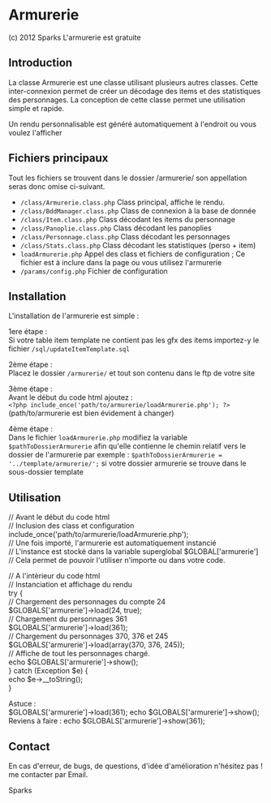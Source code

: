 Armurerie
=========

(c) 2012 Sparks
L'armurerie est gratuite

Introduction
------------

La classe Armurerie est une classe utilisant plusieurs autres classes. Cette 
inter-connexion permet de créer un décodage des items et des statistiques 
des personnages. La conception de cette classe permet une utilisation simple 
et rapide.

Un rendu personnalisable est généré automatiquement à l'endroit ou vous voulez l'afficher    


Fichiers principaux
-------------------

Tout les fichiers se trouvent dans le dossier /armurerie/ son appellation 
seras donc omise ci-suivant.       

* `/class/Armurerie.class.php`	Class principal, affiche le rendu.      
* `/class/BddManager.class.php`	Class de connexion à la base de donnée       
* `/class/Item.class.php`		Class décodant les items du personnage       
* `/class/Panoplie.class.php`	Class décodant les panoplies        
* `/class/Personnage.class.php`	Class décodant les personnages        
* `/class/Stats.class.php`		Class décodant les statistiques (perso + item)        
* `loadArmurerie.php`			Appel des class et fichiers de configuration ; Ce fichier est à inclure dans la page ou vous utilisez l'armurerie                
* `/params/config.php`			Fichier de configuration       

Installation
------------

L'installation de l'armurerie est simple :      

1ere étape :       
Si votre table item template ne contient pas les gfx des items importez-y 
le fichier `/sql/updateItemTemplate.sql`   
             
2ème étape :        
Placez le dossier `/armurerie/` et tout son contenu dans le ftp de votre site        
         
3ème étape :        
Avant le début du code html ajoutez :          
`<?php include_once('path/to/armurerie/loadArmurerie.php'); ?>`  (path/to/armurerie est bien évidement à changer)      

4ème étape :        
Dans le fichier `loadArmurerie.php` modifiez la variable `$pathToDossierArmurerie` afin qu'elle contienne le chemin relatif vers le dossier de l'armurerie
par exemple : `$pathToDossierArmurerie = '../template/armurerie/';` si votre dossier armurerie se trouve dans le sous-dossier template

Utilisation
-----------
// Avant le début du code html    
// Inclusion des class et configuration    
include_once('path/to/armurerie/loadArmurerie.php');    
// Une fois importé, l'armurerie est automatiquement instancié    
// L'instance est stocké dans la variable superglobal $GLOBAL['armurerie']    
// Cela permet de pouvoir l'utiliser n'importe ou dans votre code.    


// A l'intèrieur du code html    
// Instanciation et affichage du rendu    
try {    
	// Chargement des personnages du compte 24    
	$GLOBALS['armurerie']->load(24, true);    
	// Chargement du personnages 361    
	$GLOBALS['armurerie']->load(361);    
	// Chargement du personnages 370, 376 et 245    
	$GLOBALS['armurerie']->load(array(370, 376, 245));    
	// Affiche de tout les personnages chargé.    
	echo $GLOBALS['armurerie']->show();    
} catch (Exception $e) {    
	echo $e->__toString();    
}    

Astuce :    
$GLOBALS['armurerie']->load(361);
echo $GLOBALS['armurerie']->show();
Reviens à faire :
echo $GLOBALS['armurerie']->show(361);


Contact
-------

En cas d'erreur, de bugs, de questions, d'idée d'amélioration n'hésitez pas ! 
me contacter par Email.

Sparks
